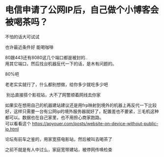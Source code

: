 # 电信申请了公网IP后，自己做个小博客会被喝茶吗？


不怕的话大可试试<img src="static/image/smiley/default/titter.gif" smilieid="9" border="0" alt="" />

也许最近条件好 能喝咖啡&nbsp;&nbsp;

80跟443还有8080这几个端口都是被封的..<br />
用其它端口，然后找台机器反代一下的话，是木有问题的。<img id="aimg_N3mNG" onclick="zoom(this, this.src, 0, 0, 0)" class="zoom" src="https://cdn.jsdelivr.net/gh/hishis/forum-master/public/images/patch.gif" onmouseover="img_onmouseoverfunc(this)" onload="thumbImg(this)" border="0" alt="" />

80%吧

老老实实就行了，什么都别想做，给你多少就吃多少吧

<img src="static/image/smiley/default/lol.gif" smilieid="12" border="0" alt="" /> 别怂直接搭个影视站，大不了网警顺着网线去你家

如果实在想用自己的机器建站建议还是用frp映射到境外的机器上再反代一下比较好，这样只需要一台有公网ip的境外服务器就好了，配置差也不要紧，三毛机这种都可以。数据也在自己家里，也不用担心商家跑路。<br />
可以看看这个 https://aoyouer.com/posts/website-on-device-without-public-ip.html

论坛有前车之鉴的，用家宽搭电影站，然后被叫去喝茶了

之前不就是有人中过么，家庭宽带建站，被停网传唤检查
